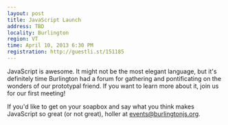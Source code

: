 ```yaml
---
layout: post
title: JavaScript Launch
address: TBD
locality: Burlington
region: VT
time: April 10, 2013 6:30 PM
registration: http://guestli.st/151185
---
```


JavaScript is awesome. It might not be the most elegant language, but it's definitely time Burlington had a forum for gathering and pontificating on the wonders of our prototypal friend. If you want to learn more about it, join us for our first meeting!

If you'd like to get on your soapbox and say what you think makes JavaScript so great (or not great), holler at <events@burlingtonjs.org>.